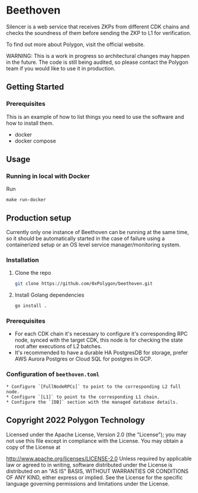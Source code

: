 # Beethoven

Silencer is a web service that receives ZKPs from different CDK chains and checks the soundness of them before sending the ZKP to L1 for verification.

To find out more about Polygon, visit the official website.

WARNING: This is a work in progress so architectural changes may happen in the future. The code is still being audited, so please contact the Polygon team if you would like to use it in production.

## Getting Started

### Prerequisites

This is an example of how to list things you need to use the software and how to install them.
* docker
* docker compose

## Usage

### Running in local with Docker

Run
```
make run-docker
```

## Production setup

Currently only one instance of Beethoven can be running at the same time, so it should be automatically started in the case of failure using a containerized setup or an OS level service manager/monitoring system.

### Installation

1. Clone the repo
   ```sh
   git clone https://github.com/0xPolygon/beethoven.git
   ```
3. Install Golang dependencies
   ```sh
   go install .
   ```

### Prerequisites

* For each CDK chain it's necessary to configure it's corresponding RPC node, synced with the target CDK, this node is for checking the state root after executions of L2 batches.
* It's recommended to have a durable HA PostgresDB for storage, prefer AWS Aurora Postgres or Cloud SQL for postgres in GCP.

### Configuration of `beethoven.toml`
    * Configure `[FullNodeRPCs]` to point to the corresponding L2 full node.
    * Configure `[L1]` to point to the corresponding L1 chain.
    * Configure the `[DB]` section with the managed database details.

## Copyright 2022 Polygon Technology

Licensed under the Apache License, Version 2.0 (the "License"); you may not use this file except in compliance with the License. You may obtain a copy of the License at

   http://www.apache.org/licenses/LICENSE-2.0
Unless required by applicable law or agreed to in writing, software distributed under the License is distributed on an "AS IS" BASIS, WITHOUT WARRANTIES OR CONDITIONS OF ANY KIND, either express or implied. See the License for the specific language governing permissions and limitations under the License.

